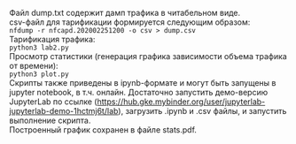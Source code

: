 Файл dump.txt содержит дамп трафика в читабельном виде.  
csv-файл для тарификации формируется следующим образом:  
`nfdump -r nfcapd.202002251200 -o csv > dump.csv`  
Тарификация трафика:  
`python3 lab2.py`  
Просмотр статистики (генерация графика зависимости объема трафика от времени):  
`python3 plot.py`  
Скрипты также приведены в ipynb-формате и могут быть запущены в jupyter notebook, в т.ч. онлайн. Достаточно запустить демо-версию JupyterLab по ссылке (https://hub.gke.mybinder.org/user/jupyterlab-jupyterlab-demo-1hctmj6t/lab), загрузить .ipynb и .csv файлы, и запустить выполнение скрипта.  
Построенный график сохранен в файле stats.pdf.


